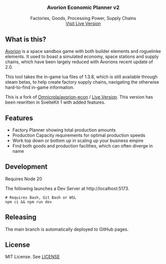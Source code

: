 <h3 align="center">Avorion Economic Planner v2</h3>
  <p align="center">
    Factories, Goods, Processing Power, Supply Chains
    <br />
    <a href="https://richardtreier.github.io/avorion-econ-v2" target="_blank">Visit Live Version</a>
  </p>
</div>

## What is this?

[Avorion](https://steamcommunity.com/app/445220) is a space sandbox game with both builder elements and roguelinke elements. It used to boast a simulated economy, space stations and supply chains, which have been largely reduced with Avorions recent update of 2.0.

This tool takes the in-game lua files of 1.3.8, which is still available through steam betas, to help create factory supply chains, navigating the otherwise hard-to-find in-game information.

This is a fork of [Omnicrola/avorion-econ](https://github.com/Omnicrola/avorion-econ) / [Live Version](https://omnicrola.github.io/avorion-econ/). This version has been rewritten in SvelteKit 1 with added features.

## Features

- Factory Planner showing total production amounts
- Production Capacity requirements for optimal production speeds
- Work top down or bottom up in scaling up your business empire
- Find both goods and production facilities, which can often diverge in name

## Development

Requires Node 20

The following launches a Dev Server at http://localhost:5173.

```shell script
# Requires Bash, Git Bash or WSL
npm ci && npm run dev
```

## Releasing

The main branch is automatically deployed to GitHub pages.

## License

MIT License. See [LICENSE](./LICENSE)
